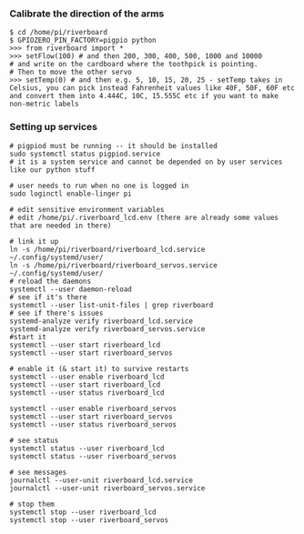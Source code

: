 ### Calibrate the direction of the arms

```
$ cd /home/pi/riverboard
$ GPIOZERO_PIN_FACTORY=pigpio python
>>> from riverboard import *
>>> setFlow(100) # and then 200, 300, 400, 500, 1000 and 10000
# and write on the cardboard where the toothpick is pointing.
# Then to move the other servo
>>> setTemp(0) # and then e.g. 5, 10, 15, 20, 25 - setTemp takes in Celsius, you can pick instead Fahrenheit values like 40F, 50F, 60F etc and convert them into 4.444C, 10C, 15.555C etc if you want to make non-metric labels
```

### Setting up services

    # pigpiod must be running -- it should be installed
    sudo systemctl status pigpiod.service
    # it is a system service and cannot be depended on by user services like our python stuff

    # user needs to run when no one is logged in
    sudo loginctl enable-linger pi

    # edit sensitive environment variables
    # edit /home/pi/.riverboard_lcd.env (there are already some values that are needed in there)

    # link it up
    ln -s /home/pi/riverboard/riverboard_lcd.service ~/.config/systemd/user/
    ln -s /home/pi/riverboard/riverboard_servos.service ~/.config/systemd/user/
    # reload the daemons
    systemctl --user daemon-reload
    # see if it's there
    systemctl --user list-unit-files | grep riverboard
    # see if there's issues
    systemd-analyze verify riverboard_lcd.service
    systemd-analyze verify riverboard_servos.service
    #start it
    systemctl --user start riverboard_lcd
    systemctl --user start riverboard_servos

    # enable it (& start it) to survive restarts
    systemctl --user enable riverboard_lcd
    systemctl --user start riverboard_lcd
    systemctl --user status riverboard_lcd

    systemctl --user enable riverboard_servos
    systemctl --user start riverboard_servos
    systemctl --user status riverboard_servos

    # see status
    systemctl status --user riverboard_lcd
    systemctl status --user riverboard_servos

    # see messages
    journalctl --user-unit riverboard_lcd.service
    journalctl --user-unit riverboard_servos.service

    # stop them
    systemctl stop --user riverboard_lcd
    systemctl stop --user riverboard_servos

